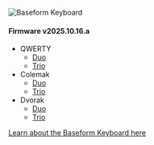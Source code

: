 ![Baseform Keyboard](https://posture.works/cdn-cgi/image/width=2048,height=1365,fit=crop,quality=80,format=auto,onerror=redirect,metadata=none/wp-content/uploads/2025/08/Cover-Creative-2.jpg)

<!-- FIRMWARE-LINKS:START - Do not edit below, this section is managed by CI -->
#### Firmware v2025.10.16.a
- QWERTY
  - [Duo](https://github.com/strangekbd66/baseform/releases/download/v2025.10.16.a/qwerty_duo-v2025.10.16.a.zip)
  - [Trio](https://github.com/strangekbd66/baseform/releases/download/v2025.10.16.a/qwerty_trio-v2025.10.16.a.zip)
- Colemak
  - [Duo](https://github.com/strangekbd66/baseform/releases/download/v2025.10.16.a/colemak_duo-v2025.10.16.a.zip)
  - [Trio](https://github.com/strangekbd66/baseform/releases/download/v2025.10.16.a/colemak_trio-v2025.10.16.a.zip)
- Dvorak
  - [Duo](https://github.com/strangekbd66/baseform/releases/download/v2025.10.16.a/dvorak_duo-v2025.10.16.a.zip)
  - [Trio](https://github.com/strangekbd66/baseform/releases/download/v2025.10.16.a/dvorak_trio-v2025.10.16.a.zip)

<!-- FIRMWARE-LINKS:END -->











[Learn about the Baseform Keyboard here](https://posture.works/baseform/)

